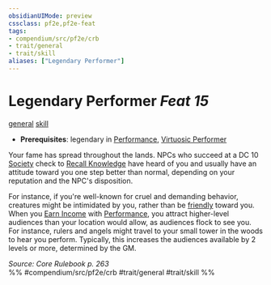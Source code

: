 ```yaml
---
obsidianUIMode: preview
cssclass: pf2e,pf2e-feat
tags:
- compendium/src/pf2e/crb
- trait/general
- trait/skill
aliases: ["Legendary Performer"]
---
```

# Legendary Performer  *Feat 15*  
[general](/rules/traits/general.md)  [skill](/rules/traits/skill.md)  

- **Prerequisites**: legendary in [Performance](/compendium/skills.md#Performance), [Virtuosic Performer](/compendium/feats/virtuosic-performer.md)

Your fame has spread throughout the lands. NPCs who succeed at a DC 10 [Society](/compendium/skills.md#Society) check to [Recall Knowledge](/rules/actions/recall-knowledge.md) have heard of you and usually have an attitude toward you one step better than normal, depending on your reputation and the NPC's disposition.

For instance, if you're well-known for cruel and demanding behavior, creatures might be intimidated by you, rather than be [friendly](/rules/conditions.md#Friendly) toward you. When you [Earn Income](/rules/actions/earn-income.md) with [Performance](/compendium/skills.md#Performance), you attract higher-level audiences than your location would allow, as audiences flock to see you. For instance, rulers and angels might travel to your small tower in the woods to hear you perform. Typically, this increases the audiences available by 2 levels or more, determined by the GM.

*Source: Core Rulebook p. 263*  
%% #compendium/src/pf2e/crb #trait/general #trait/skill %%